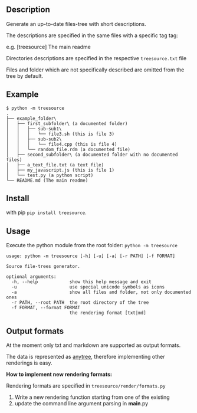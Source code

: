 ## Description
Generate an up-to-date files-tree with short descriptions.

The descriptions are specified in the same files with a specific tag tag:

e.g. [treesource] The main readme

Directories descriptions are specified in the respective `treesource.txt` file

Files and folder which are not specifically described are omitted from the tree by default.

## Example
```
$ python -m treesource
.
├── example_folder\
│   ├── first_subfolder\ (a documented folder)
│   │   ├── sub-sub1\
│   │   │   └── file3.sh (this is file 3)
│   │   ├── sub-sub2\
│   │   │   └── file4.cpp (this is file 4)
│   │   └── random_file.rdm (a documented file)
│   ├── second_subfolder\ (a documented folder with no documented files)
│   ├── a_text_file.txt (a text file)
│   ├── my_javascript.js (this is file 1)
│   └── test.py (a python script)
└── README.md (The main readme)
```

## Install
with pip `pip install treesource`.

## Usage
Execute the python module from the root folder: `python -m treesource`
```
usage: python -m treesource [-h] [-u] [-a] [-r PATH] [-f FORMAT]

Source file-trees generator.

optional arguments:
  -h, --help            show this help message and exit
  -u                    use special unicode symbols as icons
  -a                    show all files and folder, not only documented ones
  -r PATH, --root PATH  the root directory of the tree
  -f FORMAT, --format FORMAT
                        the rendering format [txt|md]
```

## Output formats
At the moment only txt and markdown are supported as output formats.

The data is represented as [anytree](https://anytree.readthedocs.io/en/2.8.0/index.html), therefore implementing other renderings is easy.

**How to implement new rendering formats:**

Rendering formats are specified in `treesource/render/formats.py`
1. Write a new rendering function starting from one of the existing
2. update the command line argument parsing in __main__.py
